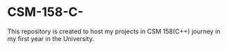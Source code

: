 # CSM-158-C-
This repository is created to host my projects in CSM 158(C++)  journey in my first year in the University.

